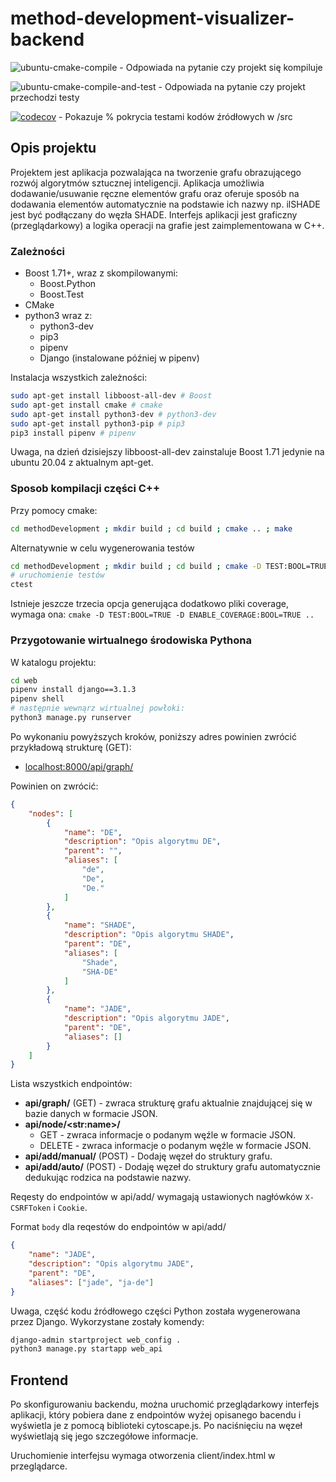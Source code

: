 # method-development-visualizer-backend

![ubuntu-cmake-compile](https://github.com/ianczyko/method-development-visualizer-backend/workflows/ubuntu-cmake-compile/badge.svg) - Odpowiada na pytanie czy projekt się kompiluje

![ubuntu-cmake-compile-and-test](https://github.com/ianczyko/method-development-visualizer-backend/workflows/ubuntu-cmake-compile-and-test/badge.svg) - Odpowiada na pytanie czy projekt przechodzi testy

[![codecov](https://codecov.io/gh/ianczyko/method-development-visualizer-backend/branch/main/graph/badge.svg?token=47IFD5DQNB)](https://codecov.io/gh/ianczyko/method-development-visualizer-backend) - Pokazuje % pokrycia testami kodów źródłowych w /src

## Opis projektu

Projektem jest aplikacja pozwalająca na tworzenie grafu obrazującego rozwój algorytmów
sztucznej inteligencji. Aplikacja umożliwia dodawanie/usuwanie ręczne elementów
grafu oraz oferuje sposób na dodawania elementów automatycznie na podstawie ich nazwy
np. ilSHADE jest być podłączany do węzła SHADE. Interfejs aplikacji jest graficzny
(przeglądarkowy) a logika operacji na grafie jest zaimplementowana w C++.

### Zależności

- Boost 1.71+, wraz z skompilowanymi:
  - Boost.Python 
  - Boost.Test
- CMake
- python3 wraz z:
  - python3-dev
  - pip3
  - pipenv
  - Django (instalowane później w pipenv)

Instalacja wszystkich zależności:

```bash
sudo apt-get install libboost-all-dev # Boost
sudo apt-get install cmake # cmake
sudo apt-get install python3-dev # python3-dev
sudo apt-get install python3-pip # pip3
pip3 install pipenv # pipenv
```

Uwaga, na dzień dzisiejszy libboost-all-dev zainstaluje Boost 1.71 jedynie na ubuntu 20.04 z aktualnym apt-get.

### Sposob kompilacji części C++

Przy pomocy cmake:

```bash
cd methodDevelopment ; mkdir build ; cd build ; cmake .. ; make
```

Alternatywnie w celu wygenerowania testów

```bash
cd methodDevelopment ; mkdir build ; cd build ; cmake -D TEST:BOOL=TRUE .. ; make
# uruchomienie testów
ctest
```

Istnieje jeszcze trzecia opcja generująca dodatkowo pliki coverage, wymaga ona: `cmake -D TEST:BOOL=TRUE -D ENABLE_COVERAGE:BOOL=TRUE ..`

### Przygotowanie wirtualnego środowiska Pythona

W katalogu projektu:

```bash
cd web
pipenv install django==3.1.3
pipenv shell
# następnie wewnąrz wirtualnej powłoki:
python3 manage.py runserver
```

Po wykonaniu powyższych kroków, poniższy adres powinien zwrócić przykładową strukturę (GET):

- [localhost:8000/api/graph/](http://localhost:8000/api/graph/)

Powinien on zwrócić:

```json
{
    "nodes": [
        {
            "name": "DE",
            "description": "Opis algorytmu DE",
            "parent": "",
            "aliases": [
                "de",
                "De",
                "De."
            ]
        },
        {
            "name": "SHADE",
            "description": "Opis algorytmu SHADE",
            "parent": "DE",
            "aliases": [
                "Shade",
                "SHA-DE"
            ]
        },
        {
            "name": "JADE",
            "description": "Opis algorytmu JADE",
            "parent": "DE",
            "aliases": []
        }
    ]
}
```

Lista wszystkich endpointów:

- **api/graph/** (GET) - zwraca strukturę grafu aktualnie znajdującej się w bazie danych w formacie JSON.
- **api/node/\<str:name\>/**
  - GET - zwraca informacje o podanym węźle w formacie JSON.
  - DELETE - zwraca informacje o podanym węźle w formacie JSON.
- **api/add/manual/** (POST) - Dodaję węzeł do struktury grafu.
- **api/add/auto/** (POST) - Dodaję węzeł do struktury grafu automatycznie dedukując rodzica na podstawie nazwy.

Reqesty do endpointów w api/add/ wymagają ustawionych nagłówków `X-CSRFToken` i `Cookie`.

Format `body` dla reqestów do endpointów w api/add/
```json
{
    "name": "JADE",
    "description": "Opis algorytmu JADE",
    "parent": "DE",
    "aliases": ["jade", "ja-de"]
}
```

Uwaga, część kodu źródłowego części Python została wygenerowana przez Django. Wykorzystane zostały komendy:

```bash
django-admin startproject web_config .
python3 manage.py startapp web_api
```

## Frontend

Po skonfigurowaniu backendu, można uruchomić przeglądarkowy interfejs aplikacji, który pobiera dane z endpointów wyżej opisanego bacendu i wyświetla je z pomocą biblioteki cytoscape.js. Po naciśnięciu na węzeł wyświetlają się jego szczegółowe informacje.

Uruchomienie interfejsu wymaga otworzenia client/index.html w przeglądarce.
